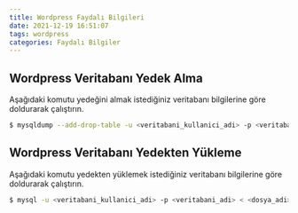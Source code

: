```yaml
---
title: Wordpress Faydalı Bilgileri
date: 2021-12-19 16:51:07
tags: wordpress
categories: Faydalı Bilgiler
---
```

## Wordpress Veritabanı Yedek Alma
Aşağıdaki komutu yedeğini almak istediğiniz veritabanı bilgilerine göre doldurarak çalıştırın.
```bash
$ mysqldump --add-drop-table -u <veritabani_kullanici_adi> -p <veritabani_adi> > <dosya_adi>.sql
```

## Wordpress Veritabanı Yedekten Yükleme
Aşağıdaki komutu yedekten yüklemek istediğiniz veritabanı bilgilerine göre doldurarak çalıştırın.
```bash
$ mysql -u <veritabani_kullanici_adi> -p <veritabani_adi> < <dosya_adi>.sql
```